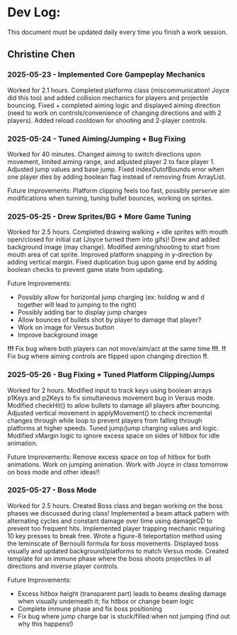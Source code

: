 # Dev Log:

This document must be updated daily every time you finish a work session.

## Christine Chen

### 2025-05-23 - Implemented Core Gampeplay Mechanics
Worked for 2.1 hours. Completed platforms class (miscommunication! Joyce did this too) and added collision mechanics for players and projectile bouncing. Fixed + completed aiming logic and displayed aiming direction (need to work on controls/convenience of changing directions and with 2 players). Added reload cooldown for shooting and 2-player controls.

### 2025-05-24 - Tuned Aiming/Jumping + Bug Fixing
Worked for 40 minutes. Changed aiming to switch directions upon movement, limited aiming range, and adjusted player 2 to face player 1. Adjusted jump values and base jump. Fixed indexOutofBounds error when one player dies by adding boolean flag instead of removing from ArrayList.

Future Improvements: Platform clipping feels too fast, possibly perserve aim modifications when turning, tuning bullet bounces, working on sprites.

### 2025-05-25 - Drew Sprites/BG + More Game Tuning
Worked for 2.5 hours. Completed drawing walking + idle sprites with mouth open/closed for initial cat (Joyce turned them into gifs)! Drew and added background image (may change). Modified aiming/shooting to start from mouth area of cat sprite. Improved platform snapping in y-direction by adding vertical margin. Fixed duplication bug upon game end by adding boolean checks to prevent game state from updating.

Future Improvements:
- Possibly allow for horizontal jump charging (ex: holding w and d together will lead to jumping to the right)
- Possibly adding bar to display jump charges
- Allow bounces of bullets shot by player to damage that player?
- Work on image for Versus button
- Improve background image

**!!!** Fix bug where both players can not move/aim/act at the same time **!!!**. **!!** Fix bug where aiming controls are flipped upon changing direction **!!**.

### 2025-05-26 - Bug Fixing + Tuned Platform Clipping/Jumps
Worked for 2 hours. Modified input to track keys using boolean arrays p1Keys and p2Keys to fix simultaneous movement bug in Versus mode. Modified checkHit() to allow bullets to damage all players after bouncing. Adjusted vertical movement in applyMovement() to check incremental changes through while loop to prevent players from falling through platforms at higher speeds. Tuned jump/jump charging values and logic. Modified xMargin logic to ignore excess space on sides of hitbox for idle animation.

Future Improvements: Remove excess space on top of hitbox for both animations. Work on jumping animation. Work with Joyce in class tomorrow on boss mode and other ideas!!

### 2025-05-27 - Boss Mode
Worked for 2.5 hours. Created Boss class and began working on the boss phases we discussed during class! Implemented a beam attack pattern with alternating cycles and constant damage over time using damageCD to prevent too frequent hits. Implemented player trapping mechanic requiring 10 key presses to break free. Wrote a figure-8 teleportation method using the leminscate of Bernoulli formula for boss movements. Displayed boss visually and updated background/platforms to match Versus mode. Created template for an immune phase where the boss shoots projectiles in all directions and inverse player controls.

Future Improvements:
- Excess hitbox height (transparent part) leads to beams dealing damage when visually underneath it; fix hitbox or change beam logic
- Complete immune phase and fix boss positioning
- Fix bug where jump charge bar is stuck/filled when not jumping (find out why this happens!)
